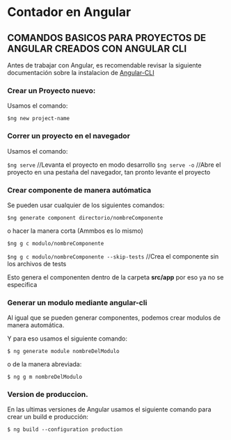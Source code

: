 # Contador en Angular

## COMANDOS BASICOS PARA PROYECTOS DE ANGULAR CREADOS CON ANGULAR CLI

Antes de trabajar con Angular, es recomendable revisar la siguiente documentación sobre la instalacion de [Angular-CLI](https://angular.io/cli)

### Crear un Proyecto nuevo:

Usamos el comando:

`$ng new project-name`

### Correr un proyecto en el navegador

Usamos el comando:

`$ng serve` //Levanta el proyecto en modo desarrollo
`$ng serve -o` //Abre el proyecto en una pestaña del navegador, tan pronto levante el proyecto

### Crear componente de manera autómatica

Se pueden usar cualquier de los siguientes comandos:

`$ng generate component directorio/nombreComponente`

o hacer la manera corta (Ammbos es lo mismo)

`$ng g c modulo/nombreComponente`

`$ng g c modulo/nombreComponente --skip-tests` //Crea el componente sin los archivos de tests

Esto genera el componenten dentro de la carpeta **src/app** por eso ya no se especifica

### Generar un modulo mediante angular-cli

Al igual que se pueden generar componentes, podemos crear modulos de manera automática.

Y para eso usamos el siguiente comando:

`$ ng generate module nombreDelModulo`

o de la manera abreviada:

`$ ng g m nombreDelModulo`

### Version de produccion.

En las ultimas versiones de Angular usamos el siguiente comando para crear un build e producción:

`$ ng build --configuration production` 